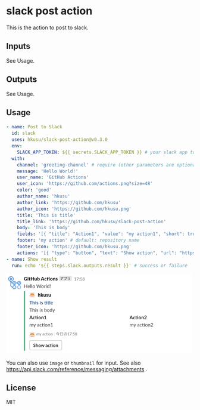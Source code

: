 # slack post action

This is the action to post to slack.

## Inputs

See Usage.

## Outputs

See Usage.

## Usage

```yaml
- name: Post to Slack
  id: slack
  uses: hkusu/slack-post-action@v0.3.0
  env:
    SLACK_APP_TOKEN: ${{ secrets.SLACK_APP_TOKEN }} # your slack app token
  with:
    channel: 'greeting-channel' # require (other parameters are optional)
    message: 'Hello World!'
    user_name: 'GitHub Actions'
    user_icon: 'https://github.com/actions.png?size=48'
    color: 'good'
    author_name: 'hkusu'
    author_link: 'https://github.com/hkusu'
    author_icon: 'https://github.com/hkusu.png'
    title: 'This is title'
    title_link: 'https://github.com/hkusu/slack-post-action'
    body: 'This is body'
    fields: '[{ "title": "Action1", "value": "my action1", "short": true }, { "title": "Action2", "value": "my action2", "short": true }]'
    footer: 'my action' # default: repository name
    footer_icon: 'https://github.com/hkusu.png'
    actions: '[{ "type": "button", "text": "Show action", "url": "https://github.com/hkusu/slack-post-action" }]'
- name: Show result
  run: echo '${{ steps.slack.outputs.result }}' # success or failure
```

![image](./doc/image.png)

You can also use `image` or `thumbnail` for input.
See also https://api.slack.com/reference/messaging/attachments .

## License

MIT
